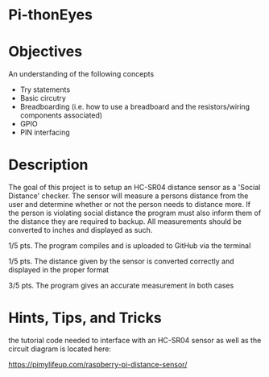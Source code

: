 # Pi-thonEyes
# Objectives
An understanding of the following concepts

- Try statements
- Basic circutry
- Breadboarding (i.e. how to use a breadboard and the resistors/wiring components associated)
- GPIO
- PIN interfacing

# Description

The goal of this project is to setup an HC-SR04 distance sensor as a 'Social Distance' checker. The sensor will measure a persons distance from the user and determine whether or not the person needs to distance more. If the person is violating social distance the program must also inform them of the distance they are required to backup. All measurements should be converted to inches and displayed as such.

1/5 pts. The program compiles and is uploaded to GitHub via the terminal

1/5 pts. The distance given by the sensor is converted correctly and displayed in the proper format

3/5 pts. The program gives an accurate measurement in both cases

# Hints, Tips, and Tricks

the tutorial code needed to interface with an HC-SR04 sensor as well as the circuit diagram is located here:

https://pimylifeup.com/raspberry-pi-distance-sensor/
